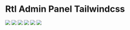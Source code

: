 # Rtl Admin Panel Tailwindcss
<img src="https://s2.uupload.ir/files/screenshot_(37)_fo5d.png"/>
<img src="https://s2.uupload.ir/files/screenshot_(38)_gsw9.png"/>
<img src="https://s2.uupload.ir/files/screenshot_(39)_62rt.png"/>
<img src="https://s2.uupload.ir/files/screenshot_(40)_0ty4.png"/>
<img src="https://s2.uupload.ir/files/screenshot_(41)_nku7.png"/>
<img src="https://s2.uupload.ir/files/screenshot_(42)_e7xl.png"/>
